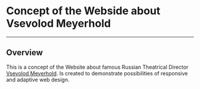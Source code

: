# Concept of the Webside about Vsevolod Meyerhold

---

## Overview

This is a concept of the Website about famous Russian Theatrical Director [Vsevolod Meyerhold](https://ru.wikipedia.org/wiki/%D0%9C%D0%B5%D0%B9%D0%B5%D1%80%D1%85%D0%BE%D0%BB%D1%8C%D0%B4,_%D0%92%D1%81%D0%B5%D0%B2%D0%BE%D0%BB%D0%BE%D0%B4_%D0%AD%D0%BC%D0%B8%D0%BB%D1%8C%D0%B5%D0%B2%D0%B8%D1%87).
Is created to demonstrate possibilities of responsive and adaptive web design.


